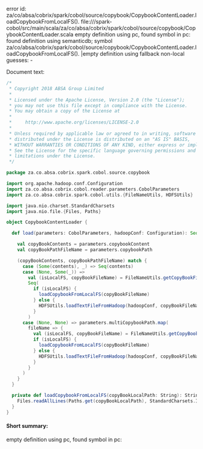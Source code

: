 error id: za/co/absa/cobrix/spark/cobol/source/copybook/CopybookContentLoader.loadCopybookFromLocalFS().
file://<WORKSPACE>/spark-cobol/src/main/scala/za/co/absa/cobrix/spark/cobol/source/copybook/CopybookContentLoader.scala
empty definition using pc, found symbol in pc: 
found definition using semanticdb; symbol za/co/absa/cobrix/spark/cobol/source/copybook/CopybookContentLoader.loadCopybookFromLocalFS().
|empty definition using fallback
non-local guesses:
	 -

Document text:

```scala
/*
 * Copyright 2018 ABSA Group Limited
 *
 * Licensed under the Apache License, Version 2.0 (the "License");
 * you may not use this file except in compliance with the License.
 * You may obtain a copy of the License at
 *
 *     http://www.apache.org/licenses/LICENSE-2.0
 *
 * Unless required by applicable law or agreed to in writing, software
 * distributed under the License is distributed on an "AS IS" BASIS,
 * WITHOUT WARRANTIES OR CONDITIONS OF ANY KIND, either express or implied.
 * See the License for the specific language governing permissions and
 * limitations under the License.
 */

package za.co.absa.cobrix.spark.cobol.source.copybook

import org.apache.hadoop.conf.Configuration
import za.co.absa.cobrix.cobol.reader.parameters.CobolParameters
import za.co.absa.cobrix.spark.cobol.utils.{FileNameUtils, HDFSUtils}

import java.nio.charset.StandardCharsets
import java.nio.file.{Files, Paths}

object CopybookContentLoader {

  def load(parameters: CobolParameters, hadoopConf: Configuration): Seq[String] = {

    val copyBookContents = parameters.copybookContent
    val copyBookPathFileName = parameters.copybookPath

    (copyBookContents, copyBookPathFileName) match {
      case (Some(contents), _) => Seq(contents)
      case (None, Some(_)) =>
        val (isLocalFS, copyBookFileName) = FileNameUtils.getCopyBookFileName(copyBookPathFileName.get)
        Seq(
          if (isLocalFS) {
            loadCopybookFromLocalFS(copyBookFileName)
          } else {
            HDFSUtils.loadTextFileFromHadoop(hadoopConf, copyBookFileName)
          }
        )
      case (None, None) => parameters.multiCopybookPath.map(
        fileName => {
          val (isLocalFS, copyBookFileName) = FileNameUtils.getCopyBookFileName(fileName)
          if (isLocalFS) {
            loadCopybookFromLocalFS(copyBookFileName)
          } else {
            HDFSUtils.loadTextFileFromHadoop(hadoopConf, copyBookFileName)
          }
        }
      )
    }
  }

  private def loadCopybookFromLocalFS(copyBookLocalPath: String): String = {
    Files.readAllLines(Paths.get(copyBookLocalPath), StandardCharsets.ISO_8859_1).toArray.mkString("\n")
  }
}

```

#### Short summary: 

empty definition using pc, found symbol in pc: 